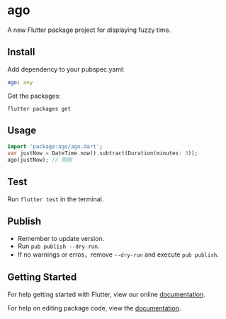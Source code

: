 # ago

A new Flutter package project for displaying fuzzy time.

## Install

Add dependency to your pubspec.yaml:

```yaml
ago: any
```

Get the packages:

```shell
flutter packages get
```

## Usage

```dart
import 'package:ago/ago.dart';
var justNow = DateTime.now().subtract(Duration(minutes: 3));
ago(justNow); // 刚刚
```

## Test

Run `flutter test` in the terminal.

## Publish

- Remember to update version.
- Run `pub publish --dry-run`.
- If no warnings or erros，remove `--dry-run` and execute `pub publish`.

## Getting Started

For help getting started with Flutter, view our online [documentation](https://flutter.io/).

For help on editing package code, view the [documentation](https://flutter.io/developing-packages/).
